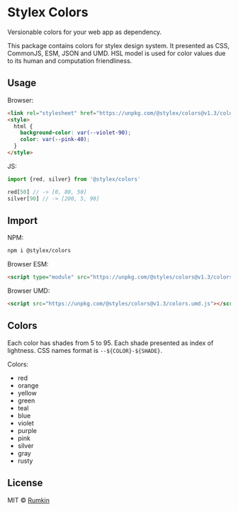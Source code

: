 # Stylex Colors

Versionable colors for your web app as dependency.

This package contains colors for stylex design system. It presented
as CSS, CommonJS, ESM, JSON and UMD. HSL model is used for color values due
to its human and computation friendliness.

## Usage

Browser:

```html
<link rel="stylesheet" href="https://unpkg.com/@stylex/colors@v1.3/colors.css" />
<style>
  html {
    background-color: var(--violet-90);
    color: var(--pink-40);
  }
</style>
```

JS:
```js
import {red, silver} from '@stylex/colors'

red[50] // -> [0, 80, 50]
silver[90] // -> [200, 5, 90]
```

## Import

NPM:
```bash
npm i @stylex/colors
```

Browser ESM:
```html
<script type="module" src="https://unpkg.com/@styles/colors@v1.3/colors.js"></script>
```

Browser UMD:
```html
<script src="https://unpkg.com/@styles/colors@v1.3/colors.umd.js"></script>
```

## Colors

Each color has shades from 5 to 95. Each shade presented as index of lightness.
CSS names format is `--${COLOR}-${SHADE}`.

Colors:
* red
* orange
* yellow
* green
* teal
* blue
* violet
* purple
* pink
* silver
* gray
* rusty

## License

MIT © [Rumkin](https://rumk.in)
